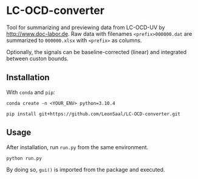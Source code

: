 # LC-OCD-converter
Tool for summarizing and previewing data from LC-OCD-UV by <http://www.doc-labor.de>.
Raw data with filenames `<prefix>000000.dat` are summarized to `000000.xlsx` with `<prefix>` as columns.

Optionally, the signals can be baseline-corrected (linear) and integrated between custon bounds.

## Installation
With `conda` and `pip`:

`conda create -n <YOUR_ENV> python=3.10.4`

`pip install git+https://github.com/LeonSaal/LC-OCD-converter.git`

## Usage
After installation, run `run.py` from the same environment.

`python run.py`

By doing so, `gui()` is imported from the package and executed.